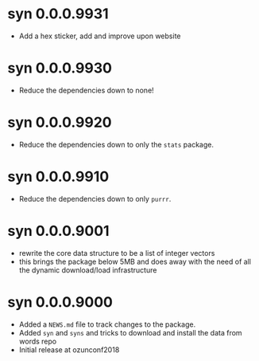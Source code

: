 # syn 0.0.0.9931

* Add a hex sticker, add and improve upon website

# syn 0.0.0.9930

* Reduce the dependencies down to none!

# syn 0.0.0.9920

* Reduce the dependencies down to only the `stats` package.

# syn 0.0.0.9910

* Reduce the dependencies down to only `purrr`.

# syn 0.0.0.9001

* rewrite the core data structure to be a list of integer vectors
* this brings the package below 5MB and does away with the need of all the
  dynamic download/load infrastructure

# syn 0.0.0.9000

* Added a `NEWS.md` file to track changes to the package.
* Added `syn` and `syns` and tricks to download and install the data from words repo
* Initial release at ozunconf2018
